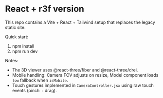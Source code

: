 # React + r3f version

This repo contains a Vite + React + Tailwind setup that replaces the legacy static site.

Quick start:

1. npm install
2. npm run dev

Notes:
- The 3D viewer uses @react-three/fiber and @react-three/drei.
- Mobile handling: Camera FOV adjusts on resize, Model component loads `low` fallback when `isMobile`.
- Touch gestures implemented in `CameraController.jsx` using raw touch events (pinch + drag).
